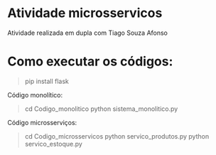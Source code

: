 # Atividade microsservicos
Atividade realizada em dupla com Tiago Souza Afonso

# Como executar os códigos:
  > pip install flask

Código monolítico:
  > cd Codigo_monolitico
  > python sistema_monolitico.py

Código microsserviços:
  > cd Codigo_microsservicos
  > python servico_produtos.py
  > python servico_estoque.py
  

